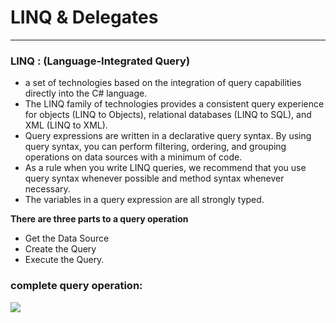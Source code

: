 # LINQ & Delegates
---
### LINQ : (Language-Integrated Query)
- a set of technologies based on the integration of query capabilities directly into the C# language.
- The LINQ family of technologies provides a consistent query experience for objects (LINQ to Objects), relational databases (LINQ to SQL), and XML (LINQ to XML).
-  Query expressions are written in a declarative query syntax. By using query syntax, you can perform filtering, ordering, and grouping operations on data sources with a minimum of code.
-  As a rule when you write LINQ queries, we recommend that you use query syntax whenever possible and method syntax whenever necessary. 
-  The variables in a query expression are all strongly typed.

**There are three parts to a query operation**

- Get the Data Source
- Create the Query
- Execute the Query.

### complete query operation:

![](QOperation.png)
